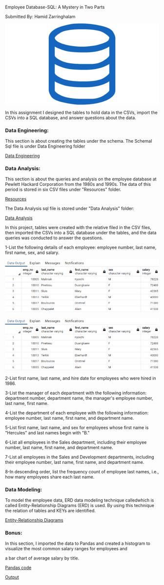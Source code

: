 
Employee Database-SQL: A Mystery in Two Parts

Submitted By: Hamid Zarringhalam

![sql](sql.png)

In this assignment I designed the tables to hold data in the CSVs, import the CSVs into a SQL database, and answer questions about the data. 

### Data Engineering:
This section is about creating the tables under the schema. The Schemal Sql file is under Data Engineering folder

[Data Engineering](https://github.com/hamidzar/Data-Analytics/tree/master/SQL-Challenge/EmployeeSQL/Data%20Engineering)


### Data Analysis:
This section is about the queries and analysis on the employee database at Pewlett Hackard Corporation from the 1980s and 1990s. The data of this period is stored in six CSV files under "Resources" folder.

[Resources](https://github.com/hamidzar/Data-Analytics/tree/master/SQL-Challenge/EmployeeSQL/Resources)

The Data Analysis sql file is stored under "Data Analysis" folder:

[Data Analysis](https://github.com/hamidzar/Data-Analytics/tree/master/SQL-Challenge/EmployeeSQL/Data%20Analysis)


In this project, tables were created with the relative filed in the CSV files, then imported the CSVs into a SQL database under the tables, and the data queries was conducted to answer the questions.

1-List the following details of each employee: employee number, last name, first name, sex, and salary.

![Pic1](Images/SQL-Query-01.png)


![Pic1](Images\SQL-Query-01.png)

2-List first name, last name, and hire date for employees who were hired in 1986.


3-List the manager of each department with the following information: department number, department name, the manager's employee number, last name, first name.


4-List the department of each employee with the following information: employee number, last name, first name, and department name.


5-List first name, last name, and sex for employees whose first name is "Hercules" and last names begin with "B."


6-List all employees in the Sales department, including their employee number, last name, first name, and department name.


7-List all employees in the Sales and Development departments, including their employee number, last name, first name, and department name.


8-In descending order, list the frequency count of employee last names, i.e., how many employees share each last name.

### Data Modeling:

To model the employee data, ERD data modeling technique calledwhich is called Entity-Relationship Diagrams (ERD) is used.
 By using this technique the relation of tables and KEYs are identified. 
 
 [Entity-Relationship Diagrams](https://github.com/hamidzar/Data-Analytics/tree/master/SQL-Challenge/EmployeeSQL/ERD-%20Entity%20Relationship%20Diagram)

### Bonus:

In this section, I imported the data to Pandas and created a histogram to visualize the most common salary ranges for employees and 

a bar chart of average salary by title.

[Pandas code](https://github.com/hamidzar/Data-Analytics/blob/master/SQL-Challenge/EmployeeSQL/EmployeeDB-Validation.ipynb)

[Output](https://github.com/hamidzar/Data-Analytics/tree/master/SQL-Challenge/EmployeeSQL/Images)